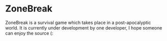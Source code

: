 # ZoneBreak

ZoneBreak is a survival game which takes place in
a post-apocalyptic world. It is currently under development
by one developer, I hope someone can enjoy 
the source (:

